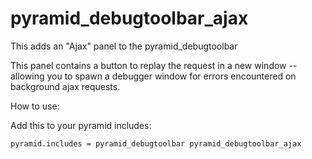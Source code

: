 pyramid_debugtoolbar_ajax
=========================

This adds an "Ajax" panel to the pyramid_debugtoolbar

This panel contains a button to replay the request in a new window -- allowing you to spawn a debugger window for errors encountered on background ajax requests.

How to use:

Add this to your pyramid includes:

    pyramid.includes = pyramid_debugtoolbar pyramid_debugtoolbar_ajax
